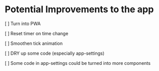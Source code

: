 # Potential Improvements to the app

[ ] Turn into PWA

[ ] Reset timer on time change

[ ] Smoothen tick animation

[ ] DRY up some code (especially app-settings)

[ ] Some code in app-settings could be turned into more components
